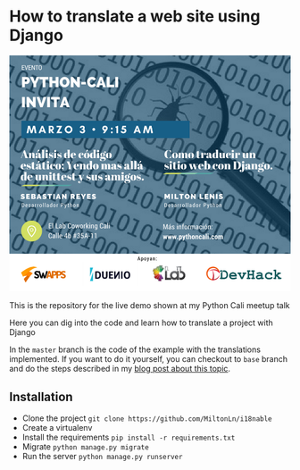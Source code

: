 # How to translate a web site using Django

![Descriptive image](talk.jpg)

This is the repository for the live demo shown at my Python Cali meetup talk

Here you can dig into the code and learn how to translate a project with Django

In the `master` branch is the code of the example with the translations implemented.
If you want to do it yourself, you can checkout to `base` branch and do the
steps described in my [blog post about this topic](http://www.lalogiadepython.com/2018/03/01/c%C3%B3mo-traducir-un-sitio-web-con-django/).

## Installation

* Clone the project `git clone https://github.com/MiltonLn/i18nable`
* Create a virtualenv
* Install the requirements `pip install -r requirements.txt`
* Migrate `python manage.py migrate`
* Run the server `python manage.py runserver`